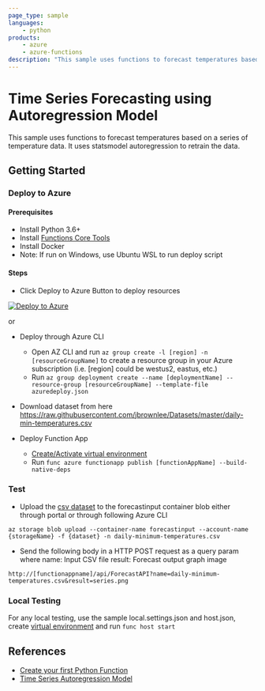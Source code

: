 ```yaml
---
page_type: sample
languages:
    - python
products:
    - azure
    - azure-functions
description: "This sample uses functions to forecast temperatures based on a series of temperature data."
---
```


# Time Series Forecasting using Autoregression Model

This sample uses functions to forecast temperatures based on a series of temperature data. It uses statsmodel autoregression to retrain the data.

## Getting Started

### Deploy to Azure

#### Prerequisites

- Install Python 3.6+
- Install [Functions Core Tools](https://docs.microsoft.com/en-us/azure/azure-functions/functions-run-local#v2)
- Install Docker
- Note: If run on Windows, use Ubuntu WSL to run deploy script

#### Steps

- Click Deploy to Azure Button to deploy resources

[![Deploy to Azure](http://azuredeploy.net/deploybutton.png)](https://azuredeploy.net/)

or

- Deploy through Azure CLI
    - Open AZ CLI and run ```az group create -l [region] -n [resourceGroupName]``` to create a resource group in your Azure subscription (i.e. [region] could be westus2, eastus, etc.)
    - Run ```az group deployment create --name [deploymentName] --resource-group [resourceGroupName] --template-file azuredeploy.json```

- Download dataset from here https://raw.githubusercontent.com/jbrownlee/Datasets/master/daily-min-temperatures.csv

- Deploy Function App
  - [Create/Activate virtual environment](https://docs.microsoft.com/en-us/azure/azure-functions/functions-create-first-function-python#create-and-activate-a-virtual-environment)
  - Run `func azure functionapp publish [functionAppName] --build-native-deps` 

### Test

- Upload the [csv dataset](https://raw.githubusercontent.com/jbrownlee/Datasets/master/daily-min-temperatures.csv) to the forecastinput container blob either through portal or through following Azure CLI

```
az storage blob upload --container-name forecastinput --account-name {storageName} -f {dataset} -n daily-minimum-temperatures.csv
```

- Send the following body in a HTTP POST request as a query param where
name: Input CSV file
result: Forecast output graph image

```
http://[functionappname]/api/ForecastAPI?name=daily-minimum-temperatures.csv&result=series.png

```

### Local Testing

For any local testing, use the sample local.settings.json and host.json, create [virtual environment](https://docs.microsoft.com/en-us/azure/azure-functions/functions-create-first-function-python#create-and-activate-a-virtual-environment) and run `func host start`

## References

- [Create your first Python Function](https://docs.microsoft.com/azure/azure-functions/functions-create-first-function-python)
- [Time Series Autoregression Model](https://machinelearningmastery.com/autoregression-models-time-series-forecasting-python/ )
